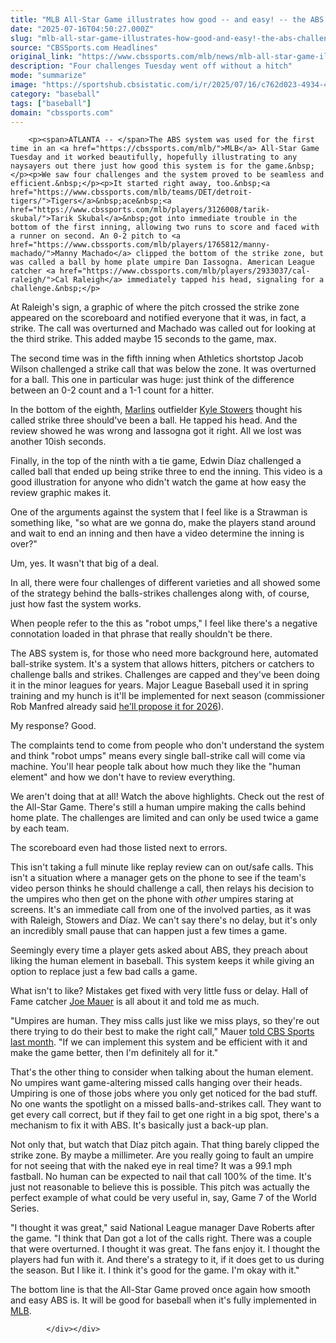 ```yaml
---
title: "MLB All-Star Game illustrates how good -- and easy! -- the ABS challenge system can be"
date: "2025-07-16T04:50:27.000Z"
slug: "mlb-all-star-game-illustrates-how-good-and-easy!-the-abs-challenge-system-can-be"
source: "CBSSports.com Headlines"
original_link: "https://www.cbssports.com/mlb/news/mlb-all-star-game-illustrates-how-good-and-easy-the-abs-challenge-system-can-be/"
description: "Four challenges Tuesday went off without a hitch"
mode: "summarize"
image: "https://sportshub.cbsistatic.com/i/r/2025/07/16/c762d023-4934-43b9-b3d0-b694b282e21c/thumbnail/1200x675/5783e478e845f50c3735cdb432ef0f20/raleigh-getty.png"
category: "baseball"
tags: ["baseball"]
domain: "cbssports.com"
---
```

<div id="readability-page-1" class="page"><div>
        
        
                            
                
        <p><span>ATLANTA -- </span>The ABS system was used for the first time in an <a href="https://cbssports.com/mlb/">MLB</a> All-Star Game Tuesday and it worked beautifully, hopefully illustrating to any naysayers out there just how good this system is for the game.&nbsp;</p><p>We saw four challenges and the system proved to be seamless and efficient.&nbsp;</p><p>It started right away, too.&nbsp;<a href="https://www.cbssports.com/mlb/teams/DET/detroit-tigers/">Tigers</a>&nbsp;ace&nbsp;<a href="https://www.cbssports.com/mlb/players/3126008/tarik-skubal/">Tarik Skubal</a>&nbsp;got into immediate trouble in the bottom of the first inning, allowing two runs to score and faced with a runner on second. An 0-2 pitch to <a href="https://www.cbssports.com/mlb/players/1765812/manny-machado/">Manny Machado</a> clipped the bottom of the strike zone, but was called a ball by home plate umpire Dan Iassogna. American League catcher <a href="https://www.cbssports.com/mlb/players/2933037/cal-raleigh/">Cal Raleigh</a> immediately tapped his head, signaling for a challenge.&nbsp;</p>
<p>At Raleigh's sign, a graphic of where the pitch crossed the strike zone appeared on the scoreboard and notified everyone that it was, in fact, a strike. The call was overturned and Machado was called out for looking at the third strike. This added maybe 15 seconds to the game, max.&nbsp;</p><p>The second time was in the fifth inning when Athletics shortstop Jacob Wilson challenged a strike call that was below the zone. It was overturned for a ball. This one in particular was huge: just think of the difference between an 0-2 count and a 1-1 count for a hitter.</p>
        

<p>In the bottom of the eighth,&nbsp;<a href="https://www.cbssports.com/mlb/teams/MIA/miami-marlins/">Marlins</a> outfielder <a href="https://www.cbssports.com/mlb/players/3152105/kyle-stowers/">Kyle Stowers</a> thought his called strike three should've been a ball. He tapped his head. And the review showed he was wrong and Iassogna got it right. All we lost was another 10ish seconds.&nbsp;</p><p>Finally, in the top of the ninth with a tie game, Edwin Díaz challenged a called ball that ended up being strike three to end the inning. This video is a good illustration for anyone who didn't watch the game at how easy the review graphic makes it.&nbsp;</p><p>One of the arguments against the system that I feel like is a Strawman is something like, "so what are we gonna do, make the players stand around and wait to end an inning and then have a video determine the inning is over?"</p>
        

<p>Um, yes. It wasn't that big of a deal.&nbsp;</p><p>In all, there were four challenges of different varieties and all showed some of the strategy behind the balls-strikes challenges along with, of course, just how fast the system works.&nbsp;</p><p>When people refer to the this as "robot umps," I feel like there's a negative connotation loaded in that phrase that really shouldn't be there.&nbsp;</p><p>The ABS system is, for those who need more background here, automated ball-strike system. It's a system that allows hitters, pitchers or catchers to challenge balls and strikes. Challenges are capped and they've been doing it in the minor leagues for years. Major League Baseball used it in spring training and my hunch is it'll be implemented for next season (commissioner Rob Manfred already said <span><a href="https://www.cbssports.com/mlb/news/rob-manfred-says-mlb-will-propose-automated-ball-strike-challenge-system-for-use-at-the-big-league-level/" target="_blank">he'll propose it for 2026</a></span>).</p>
        

<p>My response? Good.&nbsp;</p><p>The complaints tend to come from people who don't understand the system and think "robot umps" means every single ball-strike call will come via machine. You'll hear people talk about how much they like the "human element" and how we don't have to review everything.&nbsp;</p><p>We aren't doing that at all! Watch the above highlights. Check out the rest of the All-Star Game. There's still a human umpire making the calls behind home plate. The challenges are limited and can only be used twice a game by each team.&nbsp;</p><p>The scoreboard even had those listed next to errors.&nbsp;</p>
<p>This isn't taking a full minute like replay review can on out/safe calls. This isn't a situation where a manager gets on the phone to see if the team's video person thinks he should challenge a call, then relays his decision to the umpires who then get on the phone with <em>other</em> umpires staring at screens. It's an immediate call from one of the involved parties, as it was with Raleigh, Stowers and Díaz. We can't say there's no delay, but it's only an incredibly small pause that can happen just a few times a game.</p>
        

<p>Seemingly every time a player gets asked about ABS, they preach about liking the human element in baseball. This system keeps it while giving an option to replace just a few bad calls a game.&nbsp;</p><p>What isn't to like? Mistakes get fixed with very little fuss or delay. Hall of Fame catcher <a href="https://www.cbssports.com/mlb/players/288970/joe-mauer/">Joe Mauer</a> is all about it and told me as much.&nbsp;</p><p>"Umpires are human. They miss calls just like we miss plays, so they're out there trying to do their best to make the right call," Mauer <span><a href="https://www.cbssports.com/mlb/news/hall-of-fame-catcher-joe-mauer-talks-abs-and-why-the-current-state-of-framing-is-ruining-the-art/" target="_blank">told CBS Sports last month</a></span>. "If we can implement this system and be efficient with it and make the game better, then I'm definitely all for it."</p>
        

<p>That's the other thing to consider when talking about the human element. No umpires want game-altering missed calls hanging over their heads. Umpiring is one of those jobs where you only get noticed for the bad stuff. No one wants the spotlight on a missed balls-and-strikes call. They want to get every call correct, but if they fail to get one right in a big spot, there's a mechanism to fix it with ABS. It's basically just a back-up plan.&nbsp;</p><p>Not only that, but watch that Díaz pitch again. That thing barely clipped the strike zone. By maybe a millimeter. Are you really going to fault an umpire for not seeing that with the naked eye in real time? It was a 99.1 mph fastball. No human can be expected to nail that call 100% of the time. It's just not reasonable to believe this is possible. This pitch was actually the perfect example of what could be very useful in, say, Game 7 of the World Series.&nbsp;</p><p>"I thought it was great," said National League manager Dave Roberts after the game. "I think that Dan got a lot of the calls right. There was a couple that were overturned. I thought it was great. The fans enjoy it. I thought the players had fun with it. And there's a strategy to it, if it does get to us during the season. But I like it. I think it's good for the game. I'm okay with it."</p>
        

<p>The bottom line is that the All-Star Game proved once again how smooth and easy ABS is. It will be good for baseball when it's fully implemented in <a href="https://cbssports.com/mlb/">MLB</a>.&nbsp;</p>


        
            </div></div>